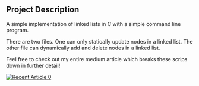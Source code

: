 ## Project Description

A simple implementation of linked lists in C with a simple command line program.

There are two files. One can only statically update nodes in a linked list. The other file can dynamically add and delete nodes in a linked list.

Feel free to check out my entire medium article which breaks these scrips down in further detail! 

<a target="_blank" href="https://github-readme-medium-recent-article.vercel.app/medium/@jacoballen-62830/0"><img src="https://github-readme-medium-recent-article.vercel.app/medium/@jacoballen-62830/0" alt="Recent Article 0">
